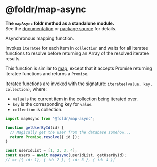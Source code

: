 # @foldr/map-async

**The `mapAsync` foldr method as a standalone module.**    
See the [documentation](http://foldr.com/0.0.0/map-async) or [package source](https:/github.com/CloudVessel/foldr/blob/master/packages/categories/map-async/src/index.js) for details.

Asynchronous mapping function.

Invokes `iteratee` for each item in `collection` and waits for all iteratee functions
to resolve before returning an Array of the resolved iteratee results.

This function is similar to [map](#map), except that it accepts Promise returning
iteratee functions and returns a `Promise`.

Iteratee functions are invoked with the signature: `iteratee(value, key, collection)`, where:
- `value` is the current item in the collection being iterated over.
- `key` is the corresponding key for `value`.
- `collection` is collection.

```js
import mapAsync from '@foldr/map-async';

function getUserById(id) {
  // Magically get the user from the database somehow...
  return Promise.resolve({ id });
}

const userIdList = [1, 2, 3, 4];
const users = await mapAsync(userIdList, getUserById);
// => [{ id: 1}, { id: 2 }, { id: 3 }, { id: 4 }]
```
